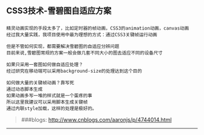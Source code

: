   
CSS3技术-雪碧图自适应方案
-----------------------------------
### 
	精灵动画实现的手段太多了，比如定时器的帧动画，CSS3的animation动画，canvas动画
	经过我大量实践，我项目使用中最为理想的方式：通过CSS3关键帧运行动画
	
	但是不管如何实现，都需要解决雪碧图的自适应分辨问题
	目前来说,雪碧图常规的方案一般会做几套不同大小的图去适应不同的设备尺寸
	
	如果只采用一套图如何做自适应处理？
	经过研究在移动端可以采用background-size的处理达到这个目的
	
	如何做大量的关键帧动画？靠写死
	通过动态脚本生成
	如果动画多写一堆的样式就是一个蛋疼的事
	所以这里我建议可以采用脚本生成关键帧
	通过内联style加载，这样的处理是极好的。

>###blogs: <http://www.cnblogs.com/aaronjs/p/4744014.html>
-----------------------------------

